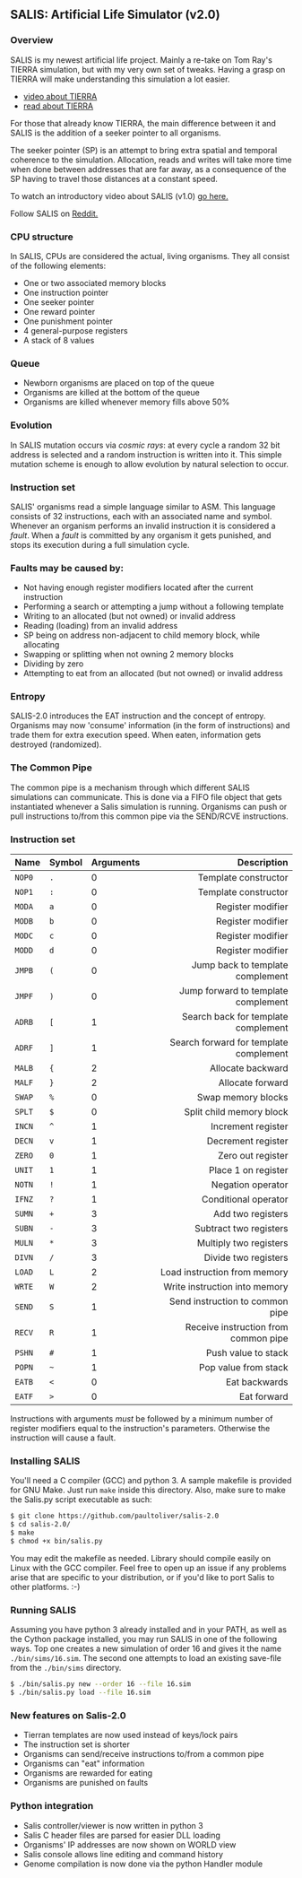 ## SALIS: Artificial Life Simulator (v2.0)
### Overview
SALIS is my newest artificial life project. Mainly a re-take on Tom Ray's
TIERRA simulation, but with my very own set of tweaks. Having a grasp on TIERRA
will make understanding this simulation a lot easier.

- [video about TIERRA](https://www.youtube.com/watch?v=Wl5rRGVD0QI)
- [read about TIERRA](http://life.ou.edu/pubs/doc/index.html#What)

For those that already know TIERRA, the main difference between it and SALIS is
the addition of a seeker pointer to all organisms.

The seeker pointer (SP) is an attempt to bring extra spatial and temporal
coherence to the simulation. Allocation, reads and writes will take more time
when done between addresses that are far away, as a consequence of the SP
having to travel those distances at a constant speed.

To watch an introductory video about SALIS (v1.0)
[go here.](https://www.youtube.com/watch?v=jCFmOCvy6po)

Follow SALIS on
[Reddit.](https://www.reddit.com/r/salis/)

### CPU structure
In SALIS, CPUs are considered the actual, living organisms. They all consist of
the following elements:
- One or two associated memory blocks
- One instruction pointer
- One seeker pointer
- One reward pointer
- One punishment pointer
- 4 general-purpose registers
- A stack of 8 values

### Queue
- Newborn organisms are placed on top of the queue
- Organisms are killed at the bottom of the queue
- Organisms are killed whenever memory fills above 50%

### Evolution
In SALIS mutation occurs via *cosmic rays*: at every cycle a random 32 bit
address is selected and a random instruction is written into it. This simple
mutation scheme is enough to allow evolution by natural selection to occur.

### Instruction set
SALIS' organisms read a simple language similar to ASM. This language
consists of 32 instructions, each with an associated name and symbol. Whenever
an organism performs an invalid instruction it is considered a *fault*.
When a *fault* is committed by any organism it gets punished, and stops its
execution during a full simulation cycle.

### Faults may be caused by:
- Not having enough register modifiers located after the current instruction
- Performing a search or attempting a jump without a following template
- Writing to an allocated (but not owned) or invalid address
- Reading (loading) from an invalid address
- SP being on address non-adjacent to child memory block, while allocating
- Swapping or splitting when not owning 2 memory blocks
- Dividing by zero
- Attempting to eat from an allocated (but not owned) or invalid address

### Entropy
SALIS-2.0 introduces the EAT instruction and the concept of entropy.
Organisms may now 'consume' information (in the form of instructions) and trade
them for extra execution speed. When eaten, information gets destroyed
(randomized).

### The Common Pipe
The common pipe is a mechanism through which different SALIS simulations can
communicate. This is done via a FIFO file object that gets instantiated
whenever a Salis simulation is running. Organisms can push or pull instructions
to/from this common pipe via the SEND/RCVE instructions.

### Instruction set
|Name |Symbol |Arguments |Description |
|:------|:---|:----|-:|
|`NOP0` |`.` |0 |Template constructor |
|`NOP1` |`:` |0 |Template constructor |
|`MODA` |`a` |0 |Register modifier |
|`MODB` |`b` |0 |Register modifier |
|`MODC` |`c` |0 |Register modifier |
|`MODD` |`d` |0 |Register modifier |
|`JMPB` |`(` |0 |Jump back to template complement |
|`JMPF` |`)` |0 |Jump forward to template complement |
|`ADRB` |`[` |1 |Search back for template complement |
|`ADRF` |`]` |1 |Search forward for template complement |
|`MALB` |`{` |2 |Allocate backward |
|`MALF` |`}` |2 |Allocate forward |
|`SWAP` |`%` |0 |Swap memory blocks |
|`SPLT` |`$` |0 |Split child memory block |
|`INCN` |`^` |1 |Increment register |
|`DECN` |`v` |1 |Decrement register |
|`ZERO` |`0` |1 |Zero out register |
|`UNIT` |`1` |1 |Place 1 on register |
|`NOTN` |`!` |1 |Negation operator |
|`IFNZ` |`?` |1 |Conditional operator |
|`SUMN` |`+` |3 |Add two registers |
|`SUBN` |`-` |3 |Subtract two registers |
|`MULN` |`*` |3 |Multiply two registers |
|`DIVN` |`/` |3 |Divide two registers |
|`LOAD` |`L` |2 |Load instruction from memory |
|`WRTE` |`W` |2 |Write instruction into memory |
|`SEND` |`S` |1 |Send instruction to common pipe |
|`RECV` |`R` |1 |Receive instruction from common pipe |
|`PSHN` |`#` |1 |Push value to stack |
|`POPN` |`~` |1 |Pop value from stack |
|`EATB` |`<` |0 |Eat backwards |
|`EATF` |`>` |0 |Eat forward |

Instructions with arguments *must* be followed by a minimum number of register
modifiers equal to the instruction's parameters. Otherwise the instruction will
cause a fault.

### Installing SALIS
You'll need a C compiler (GCC) and python 3. A sample makefile is provided
for GNU Make. Just run `make` inside this directory. Also, make sure to make
the Salis.py script executable as such:
```bash
$ git clone https://github.com/paultoliver/salis-2.0
$ cd salis-2.0/
$ make
$ chmod +x bin/salis.py
```

You may edit the makefile as needed. Library should compile easily on Linux
with the GCC compiler. Feel free to open up an issue if any problems arise that
are specific to your distribution, or if you'd like to port Salis to other
platforms. :-)

### Running SALIS
Assuming you have python 3 already installed and in your PATH, as well as the
Cython package installed, you may run SALIS in one of the following ways. Top
one creates a new simulation of order 16 and gives it the name
`./bin/sims/16.sim`. The second one attempts to load an existing save-file from
the `./bin/sims` directory.
```bash
$ ./bin/salis.py new --order 16 --file 16.sim
$ ./bin/salis.py load --file 16.sim
```

### New features on Salis-2.0
- Tierran templates are now used instead of keys/lock pairs
- The instruction set is shorter
- Organisms can send/receive instructions to/from a common pipe
- Organisms can "eat" information
- Organisms are rewarded for eating
- Organisms are punished on faults

### Python integration
- Salis controller/viewer is now written in python 3
- Salis C header files are parsed for easier DLL loading
- Organisms' IP addresses are now shown on WORLD view
- Salis console allows line editing and command history
- Genome compilation is now done via the python Handler module
